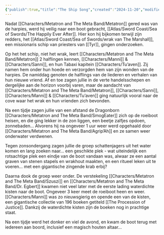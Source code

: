 ```yaml
---
{"publish":true,"title":"The Ship Song","created":"2024-11-20","modified":"2025-07-22T21:03:47.014+02:00","published":"2024-11-20","cssclasses":""}
---
```



Nadat [[Characters/Metatron and The Meta Band/Metatron]] gered was van de harpies, werd hij veilig naar een boot gebracht, [[Atlas/Sword Coast/Sea of Swords/The Happily Ever After]]. Hier kon hij bijkomen terwijl zijn redders, het [[Atlas/Sword Coast/Sea of Swords/wrak van The Marshall]], een missionaris schip van priesters van [[Tyr]], gingen onderzoeken. 

Op het het schip, niet het wrak, leert [[Characters/Metatron and The Meta Band/Metatron]] 2 halflingen kennen, [[Characters/Manni]] & [[Characters/Sanni]], en hun Tabaxi kapitein [[Characters/Tu’aven]]. Zij namen hem onder hun hoede en verzorgden hem van zijn wonden van de harpies. De namiddag genoten de halflings van de liederen en verhalen van hun nieuwe vriend. Af en toe zagen jullie in de verte handelsschepen en dergelijke aan de horizon voorbij varen, maar de aandacht van [[Characters/Metatron and The Meta Band/Metatron]], [[Characters/Sanni]], [[Characters/Manni]] & [[Characters/Tu’aven]] ging natuurlijk vooral naar de cove waar het wrak en hun vrienden zich bevonden.

Na een tijdje zagen jullie van een afstand de Dragonborn [[Characters/Metatron and The Meta Band/SmogEater]] zich op de roeiboot heisen, en die ging lekker in de zon liggen, een beetje zalfjes opdoen, zonnebaden… Alvorens hij na ongeveer 1 uur weer werd opgehaald door [[Characters/Metatron and The Meta Band/Agrip’Ah]] en ze samen weer onderwater verdwenen.

Tegen zonsondergang zagen jullie de groep schattenjagers uit het water komen en lang zoeken naar… een geschikte plek - wat uiteindelijk een rotsachtige plek een eindje van de boot vandaan was, alwaar ze een aantal graven van stenen stapels en wrakhout maakten, en een ritueel leken uit te voeren… met een gigantische zingende krab erbij?
 
Daarna dook de groep weer onder. De verstekeling [[Characters/Metatron and The Meta Band/Szuszi]] en [[Characters/Metatron and The Meta Band/Dr. Egbert]] kwamen niet veel later met de eerste lading waterdichte kisten naar de boot. Ongeveer 3 keer meet de roeiboot heen en weer. [[Characters/Manni]] was zo nieuwsgierig en opende een van de kisten, een gigantische collectie van 196 boeken getiteld [[The Procession of Justice]]. Dankzij de waterdichte kisten zijn de boeken nog in prachtige staat.

Na een tijdje werd het  donker en viel de avond, en kwam de boot terug met iedereen aan boord, inclusief een magisch houten altaar…